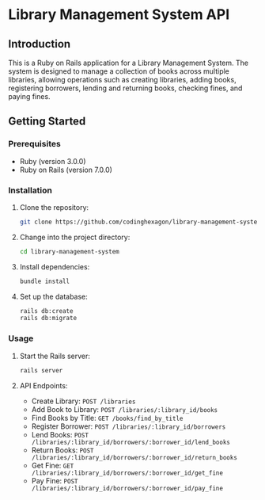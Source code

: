 # Library Management System API

## Introduction

This is a Ruby on Rails application for a Library Management System. The system is designed to manage a collection of books across multiple libraries, allowing operations such as creating libraries, adding books, registering borrowers, lending and returning books, checking fines, and paying fines.

## Getting Started

### Prerequisites

- Ruby (version 3.0.0)
- Ruby on Rails (version 7.0.0)

### Installation

1. Clone the repository:

    ```bash
    git clone https://github.com/codinghexagon/library-management-system
    ```

2. Change into the project directory:

    ```bash
    cd library-management-system
    ```

3. Install dependencies:

    ```bash
    bundle install
    ```

4. Set up the database:

    ```bash
    rails db:create
    rails db:migrate
    ```

### Usage

1. Start the Rails server:

    ```bash
    rails server
    ```

2. API Endpoints:

    - Create Library: `POST /libraries`
    - Add Book to Library: `POST /libraries/:library_id/books`
    - Find Books by Title: `GET /books/find_by_title`
    - Register Borrower: `POST /libraries/:library_id/borrowers`
    - Lend Books: `POST /libraries/:library_id/borrowers/:borrower_id/lend_books`
    - Return Books: `POST /libraries/:library_id/borrowers/:borrower_id/return_books`
    - Get Fine: `GET /libraries/:library_id/borrowers/:borrower_id/get_fine`
    - Pay Fine: `POST /libraries/:library_id/borrowers/:borrower_id/pay_fine`

